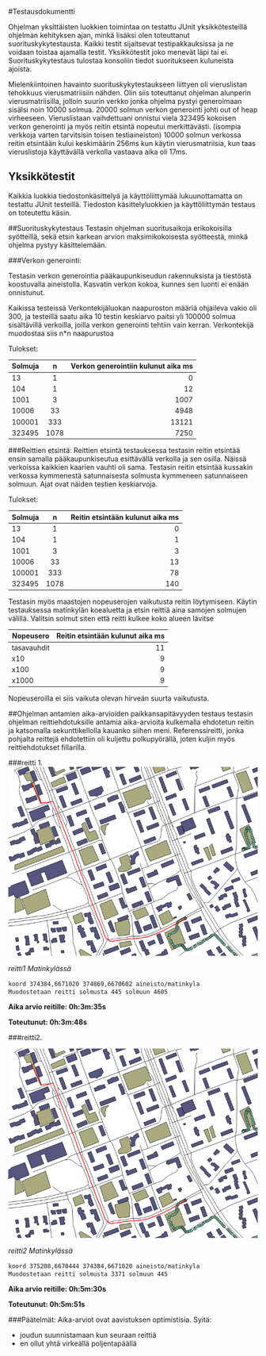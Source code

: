 #Testausdokumentti

Ohjelman yksittäisten luokkien toimintaa on testattu JUnit yksikkötesteillä ohjelman kehityksen ajan, minkä lisäksi olen toteuttanut suorituskykytestausta. Kaikki testit sijaitsevat testipakkauksissa ja ne voidaan toistaa ajamalla testit. Yksikkötestit joko menevät läpi tai ei. Suorituskykytestaus tulostaa konsoliin tiedot suoritukseen kuluneista ajoista.

Mielenkiintoinen havainto suorituskykytestaukseen liittyen oli vieruslistan tehokkuus vierusmatriisiin nähden. Olin siis toteuttanut ohjelman alunperin vierusmatriisilla, jolloin suurin verkko jonka ohjelma pystyi generoimaan sisälsi noin 10000 solmua. 20000 solmun verkon generointi johti out of heap virheeseen. Vieruslistaan vaihdettuani onnistui viela 323495 kokoisen verkon generointi ja myös reitin etsintä nopeutui merkittävästi. (isompia verkkoja varten tarvitsisin toisen testiaineiston) 10000 solmun verkossa reitin etsintään kului keskimäärin 256ms kun käytin vierusmatriisia, kun taas vieruslistoja käyttävällä verkolla vastaava aika oli 17ms.

## Yksikkötestit
Kaikkia luokkia tiedostonkäsittelyä ja käyttöliittymää lukuunottamatta on testattu JUnit testeillä. Tiedoston käsittelyluokkien ja käyttöliittymän testaus on toteutettu käsin.

##Suorituskykytestaus
Testasin ohjelman suoritusaikoja erikokoisilla syötteillä, sekä etsin karkean arvion maksimikokoisesta syötteestä, minkä ohjelma pystyy käsittelemään. 

###Verkon generointi:

Testasin verkon generointia pääkaupunkiseudun rakennuksista ja tiestöstä koostuvalla aineistolla. Kasvatin verkon kokoa, kunnes sen luonti ei enään onnistunut.

Kaikissa testeissä Verkontekijäluokan naapuroston määriä ohjaileva vakio oli 300, ja testeillä saatu aika 10 testin keskiarvo paitsi yli 100000 solmua sisältävillä verkoilla, joilla verkon generointi tehtiin vain kerran. Verkontekijä muodostaa siis n*n naapurustoa 

Tulokset: 

| Solmuja	| n    	| Verkon generointiin kulunut aika ms	|
| ----------|:-----:| -------------------------------------:|
|13			|1		|0		 								|
|104		|1		|12		 								|
|1001 		|3		|1007	 								|
|10006 		|33		|4948	 								|
|100001		|333	|13121	    							|
|323495		|1078	|7250    								|


###Reittien etsintä:
Reittien etsintä testauksessa testasin reitin etsintää ensin samalla pääkaupunkiseutua esittävällä verkolla ja sen osilla. Näissä verkoissa kaikkien kaarien vauhti oli sama. Testasin reitin etsintää kussakin verkossa kymmenestä satunnaisesta solmusta kymmeneen satunnaiseen solmuun. Ajat ovat näiden testien keskiarvoja.

Tulokset: 

| Solmuja	| n    	| Reitin etsintään kulunut aika ms	|
| ----------|:-----:| ---------------------------------:|
|13			|1		|0		 							|
|104		|1		|1		 							|
|1001 		|3		|3		 							|
|10006 		|33		|13		 							|
|100001		|333	|78		    						|
|323495		|1078	|140    							|


Testasin myös maastojen nopeuserojen vaikutusta reitin löytymiseen. Käytin testauksessa matinkylän koealuetta ja etsin reittiä aina samojen solmujen välillä. Valitsin solmut siten että reitti kulkee koko alueen lävitse

| Nopeusero	| Reitin etsintään kulunut aika ms	|
| ----------| ---------------------------------:|
|tasavauhdit|11		 							|
|x10		|9		 							|
|x100		|9		 							|
|x1000 		|9		 							|

Nopeuseroilla ei siis vaikuta olevan hirveän suurta vaikutusta.


##Ohjelman antamien aika-arvioiden paikkansapitävyyden testaus
testasin ohjelman reittiehdotuksille antamia aika-arvioita kulkemalla ehdotetun reitin ja katsomalla sekunttikellolla kauanko siihen meni. Referenssireitti, jonka pohjalta reittejä ehdotettiin oli kuljettu polkupyörällä, joten kuljin myös reittiehdotukset fillarilla.

###reitti 1.
![alt tag](reitti1.png)

*reitti1 Matinkylässä*

    koord 374384,6671020 374869,6670602 aineisto/matinkyla
    Muodostetaan reitti solmusta 445 solmuun 4605
**Aika arvio reitille: 0h:3m:35s**

**Toteutunut: 0h:3m:48s**

###reitti2.

![alt tag](reitti1.png)

*reitti2 Matinkylässä*

    koord 375208,6670444 374384,6671020 aineisto/matinkyla
    Muodostetaan reitti solmusta 3371 solmuun 445
**Aika arvio reitille: 0h:5m:30s**

**Toteutunut: 0h:5m:51s**

###Päätelmät:
Aika-arviot ovat aavistuksen optimistisia. Syitä:
* joudun suunnistamaan kun seuraan reittiä
* en ollut yhtä virkeällä poljentapäällä


